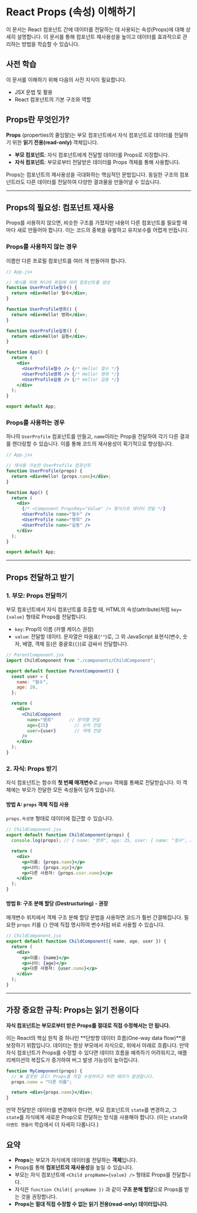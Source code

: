 # React Props (속성) 이해하기

이 문서는 React 컴포넌트 간에 데이터를 전달하는 데 사용되는 속성(Props)에 대해 상세히 설명합니다. 이 문서를 통해 컴포넌트 재사용성을 높이고 데이터를 효과적으로 관리하는 방법을 학습할 수 있습니다.

## 사전 학습

이 문서를 이해하기 위해 다음의 사전 지식이 필요합니다.

-   JSX 문법 및 활용
-   React 컴포넌트의 기본 구조와 역할

## Props란 무엇인가?

**Props** (properties의 줄임말)는 부모 컴포넌트에서 자식 컴포넌트로 데이터를 전달하기 위한 **읽기 전용(read-only)** 객체입니다.

-   **부모 컴포넌트**: 자식 컴포넌트에게 전달할 데이터를 Props로 지정합니다.
-   **자식 컴포넌트**: 부모로부터 전달받은 데이터를 Props 객체를 통해 사용합니다.

Props는 컴포넌트의 재사용성을 극대화하는 핵심적인 문법입니다. 동일한 구조의 컴포넌트라도 다른 데이터를 전달하여 다양한 결과물을 만들어낼 수 있습니다.

---

## Props의 필요성: 컴포넌트 재사용

Props를 사용하지 않으면, 비슷한 구조를 가졌지만 내용이 다른 컴포넌트를 필요할 때마다 새로 만들어야 합니다. 이는 코드의 중복을 유발하고 유지보수를 어렵게 만듭니다.

### Props를 사용하지 않는 경우

이름만 다른 프로필 컴포넌트를 여러 개 만들어야 합니다.

```jsx
// App.jsx

// 예시를 위해 하나의 파일에 여러 컴포넌트를 생성
function UserProfile철수() {
  return <div>Hello! 철수</div>;
}

function UserProfile영희() {
  return <div>Hello! 영희</div>;
}

function UserProfile길동() {
  return <div>Hello! 길동</div>;
}

function App() {
  return (
    <div>
      <UserProfile철수 /> {/* Hello! 철수 */}
      <UserProfile영희 /> {/* Hello! 영희 */}
      <UserProfile길동 /> {/* Hello! 길동 */}
    </div>
  );
}

export default App;
```

### Props를 사용하는 경우

하나의 `UserProfile` 컴포넌트를 만들고, `name`이라는 Prop을 전달하여 각기 다른 결과를 렌더링할 수 있습니다. 이를 통해 코드의 재사용성이 획기적으로 향상됩니다.

```jsx
// App.jsx

// 재사용 가능한 UserProfile 컴포넌트
function UserProfile(props) {
  return <div>Hello! {props.name}</div>;
}

function App() {
  return (
    <div>
      {/* <Component PropsKey="Value" /> 형식으로 데이터 전달 */}
      <UserProfile name="철수" />
      <UserProfile name="영희" />
      <UserProfile name="길동" />
    </div>
  );
}

export default App;
```

---

## Props 전달하고 받기

### 1. 부모: Props 전달하기

부모 컴포넌트에서 자식 컴포넌트를 호출할 때, HTML의 속성(attribute)처럼 `key={value}` 형태로 Props를 전달합니다.

-   `key`: Prop의 이름 (카멜 케이스 권장)
-   `value`: 전달할 데이터. 문자열은 따옴표(`""`)로, 그 외 JavaScript 표현식(변수, 숫자, 배열, 객체 등)은 중괄호(`{}`)로 감싸서 전달합니다.

```jsx
// ParentComponent.jsx
import ChildComponent from "./components/ChildComponent";

export default function ParentComponent() {
  const user = {
    name: "철수",
    age: 20,
  };

  return (
    <div>
      <ChildComponent 
        name="영희"      // 문자열 전달
        age={25}          // 숫자 전달
        user={user}       // 객체 전달
      />
    </div>
  );
}
```

### 2. 자식: Props 받기

자식 컴포넌트는 함수의 **첫 번째 매개변수**로 `props` 객체를 통째로 전달받습니다. 이 객체에는 부모가 전달한 모든 속성들이 담겨 있습니다.

#### 방법 A: `props` 객체 직접 사용

`props.속성명` 형태로 데이터에 접근할 수 있습니다.

```jsx
// ChildComponent.jsx
export default function ChildComponent(props) {
  console.log(props); // { name: "영희", age: 25, user: { name: "철수", age: 20 } }

  return (
    <div>
      <p>이름: {props.name}</p>
      <p>나이: {props.age}</p>
      <p>다른 사용자: {props.user.name}</p>
    </div>
  );
}
```

#### 방법 B: 구조 분해 할당 (Destructuring) - 권장

매개변수 위치에서 객체 구조 분해 할당 문법을 사용하면 코드가 훨씬 간결해집니다. 필요한 `props` 키를 `{}` 안에 직접 명시하여 변수처럼 바로 사용할 수 있습니다.

```jsx
// ChildComponent.jsx
export default function ChildComponent({ name, age, user }) {
  return (
    <div>
      <p>이름: {name}</p>
      <p>나이: {age}</p>
      <p>다른 사용자: {user.name}</p>
    </div>
  );
}
```

---

## 가장 중요한 규칙: Props는 읽기 전용이다

**자식 컴포넌트는 부모로부터 받은 Props를 절대로 직접 수정해서는 안 됩니다.**

이는 React의 핵심 원칙 중 하나인 **단방향 데이터 흐름(One-way data flow)**을 보장하기 위함입니다. 데이터는 항상 부모에서 자식으로, 위에서 아래로 흐릅니다. 만약 자식 컴포넌트가 Props를 수정할 수 있다면 데이터 흐름을 예측하기 어려워지고, 애플리케이션의 복잡도가 증가하여 버그 발생 가능성이 높아집니다.

```jsx
function MyComponent(props) {
  // ❌ 잘못된 코드! Props를 직접 수정하려고 하면 에러가 발생합니다.
  props.name = "다른 이름"; 

  return <div>{props.name}</div>;
}
```

만약 전달받은 데이터를 변경해야 한다면, 부모 컴포넌트의 `state`를 변경하고, 그 `state`를 자식에게 새로운 Prop으로 전달하는 방식을 사용해야 합니다. (이는 `state`와 `이벤트 핸들러` 학습에서 더 자세히 다룹니다.)

## 요약

-   **Props**는 부모가 자식에게 데이터를 전달하는 **객체**입니다.
-   Props를 통해 **컴포넌트의 재사용성**을 높일 수 있습니다.
-   부모는 자식 컴포넌트에 `<Child propName={value} />` 형태로 Props를 전달합니다.
-   자식은 `function Child({ propName })` 과 같이 **구조 분해 할당**으로 Props를 받는 것을 권장합니다.
-   **Props는 절대 직접 수정할 수 없는 읽기 전용(read-only) 데이터입니다.**
